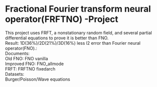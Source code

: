 # Fractional Fourier transform neural operator(FRFTNO) -Project
This project uses FRFT, a nonstationary random field, and several partial differential equations to prove it is better than FNO.<br />
Result:
1D(36%)/2D(21%)/3D(16%) less l2 error than Fourier neural operator(FNO).:<br />
Documents:<br />
Old FNO: FNO vanilla <br />
Improved FNO: FNO_allmode <br />
FRFT: FRFTNO fixedarch <br />
Datasets: <br />
Burger/Poisson/Wave equations <br />
